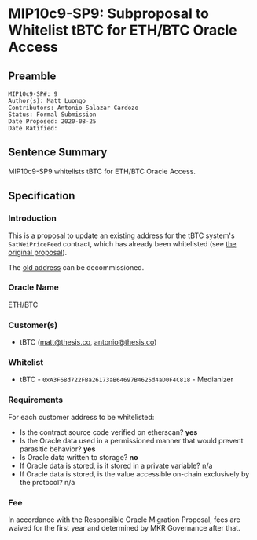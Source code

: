 # MIP10c9-SP9: Subproposal to Whitelist tBTC for ETH/BTC Oracle Access

## Preamble
```
MIP10c9-SP#: 9
Author(s): Matt Luongo
Contributors: Antonio Salazar Cardozo
Status: Formal Submission
Date Proposed: 2020-08-25
Date Ratified:
```

## Sentence Summary
MIP10c9-SP9 whitelists tBTC for ETH/BTC Oracle Access.

## Specification

### Introduction

This is a proposal to update an existing address for the tBTC system's
`SatWeiPriceFeed` contract, which has already been whitelisted (see [the original
proposal](https://vote.makerdao.com/polling-proposal/qmeymkw5rhenzsevpvnhequj9glvq6n5buzapyrvestcdg)).

The [old address](etherscan.io/address/0x3b995E9f719Cb5F4b106F795B01760a11d083823) can be decommissioned.

### Oracle Name

ETH/BTC

### Customer(s)
- tBTC (matt@thesis.co, antonio@thesis.co)

### Whitelist

- tBTC - `0xA3F68d722FBa26173aB64697B4625d4aD0F4C818` - Medianizer

### Requirements
For each customer address to be whitelisted:

- Is the contract source code verified on etherscan? **yes**
- Is the Oracle data used in a permissioned manner that would prevent parasitic behavior? **yes**
- Is Oracle data written to storage? **no**
- If Oracle data is stored, is it stored in a private variable? n/a
- If Oracle data is stored, is the value accessible on-chain exclusively by the protocol? n/a

### Fee

In accordance with the Responsible Oracle Migration Proposal, fees are waived for the first year and determined by MKR Governance after that.